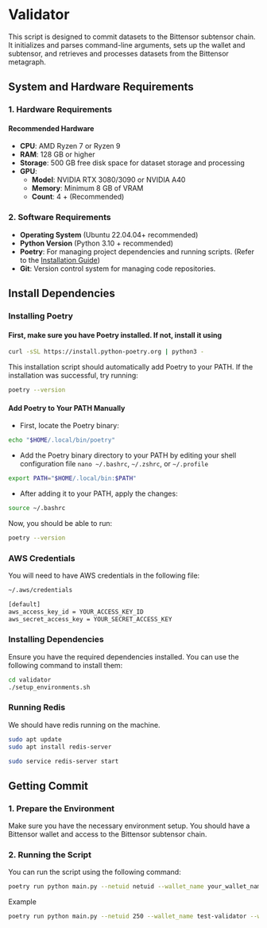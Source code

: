 # Validator

This script is designed to commit datasets to the Bittensor subtensor chain. It initializes and parses command-line arguments, sets up the wallet and subtensor, and retrieves and processes datasets from the Bittensor metagraph.

## System and Hardware Requirements

### 1. **Hardware Requirements**

#### Recommended Hardware

- **CPU**: AMD Ryzen 7 or Ryzen 9
- **RAM**: 128 GB or higher
- **Storage**: 500 GB free disk space for dataset storage and processing
- **GPU**:
  - **Model**: NVIDIA RTX 3080/3090 or NVIDIA A40
  - **Memory**: Minimum 8 GB of VRAM
  - **Count**: 4 + (Recommended)

### 2. **Software Requirements**

- **Operating System** (Ubuntu 22.04.04+ recommended)
- **Python Version** (Python 3.10 + recommended)
- **Poetry**: For managing project dependencies and running scripts. (Refer to the [Installation Guide](#installing-poetry))
- **Git**: Version control system for managing code repositories.

## Install Dependencies

### Installing Poetry

#### First, make sure you have Poetry installed. If not, install it using

```bash
curl -sSL https://install.python-poetry.org | python3 -
```

This installation script should automatically add Poetry to your PATH. If the installation was successful, try running:

```bash
poetry --version
```

#### Add Poetry to Your PATH Manually

- First, locate the Poetry binary:

```bash
echo "$HOME/.local/bin/poetry"
```

- Add the Poetry binary directory to your PATH by editing your shell configuration file `nano ~/.bashrc`, `~/.zshrc`, or `~/.profile`

```bash
export PATH="$HOME/.local/bin:$PATH"
```

- After adding it to your PATH, apply the changes:

```bash
source ~/.bashrc
```

Now, you should be able to run:

```bash
poetry --version
```

### AWS Credentials

You will need to have AWS credentials in the following file:

```bash
~/.aws/credentials
```

```bash
[default]
aws_access_key_id = YOUR_ACCESS_KEY_ID
aws_secret_access_key = YOUR_SECRET_ACCESS_KEY
```

### Installing Dependencies

Ensure you have the required dependencies installed. You can use the following command to install them:

```bash
cd validator
./setup_environments.sh

```

### Running  Redis
We should have redis running on the machine.

```bash
sudo apt update
sudo apt install redis-server

sudo service redis-server start
```

## Getting Commit

### 1. Prepare the Environment

Make sure you have the necessary environment setup. You should have a Bittensor wallet and access to the Bittensor subtensor chain.

### 2. Running the Script

You can run the script using the following command:

```bash
poetry run python main.py --netuid netuid --wallet_name your_wallet_name --wallet_hotkey wallet_hotkey --subtensor.network test [--world_size gpu_count]
```

Example

```bash
poetry run python main.py --netuid 250 --wallet_name test-validator --wallet_hotkey h1 --subtensor_network test
```
